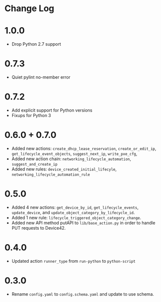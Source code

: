 # Change Log

# 1.0.0

* Drop Python 2.7 support

# 0.7.3

- Quiet pylint no-member error

# 0.7.2

- Add explicit support for Python versions
- Fixups for Python 3

# 0.6.0 +  0.7.0 
- Added new actions:  `create_dhcp_lease_reservation`, `create_or_edit_ip`, `get_lifecycle_event_objects`, `suggest_next_ip`, `write_pxe_cfg`, 
- Added new action chain: `networking_lifecycle_automation`, `suggest_and_create_ip`
- Added new rules: `device_created_initial_lifecyle`, `networking_lifecycle_automation_rule`

# 0.5.0 

- Added 4 new actions: `get_device_by_id`, `get_lifecycle_events`, `update_device`, and `update_object_category_by_lifecycle_id`. 
- Added 1 new rule: `lifecycle_triggered_object_category_change`.  
- Added new API method putAPI to `lib/base_action.py` in order to handle PUT requests to Device42.  

# 0.4.0

- Updated action `runner_type` from `run-python` to `python-script`

# 0.3.0

- Rename `config.yaml` to `config.schema.yaml` and update to use schema.
